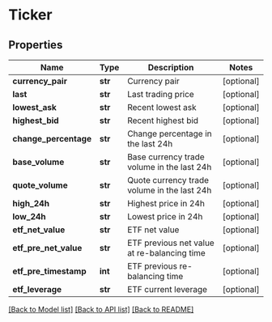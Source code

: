 # Ticker

## Properties
Name | Type | Description | Notes
------------ | ------------- | ------------- | -------------
**currency_pair** | **str** | Currency pair | [optional] 
**last** | **str** | Last trading price | [optional] 
**lowest_ask** | **str** | Recent lowest ask | [optional] 
**highest_bid** | **str** | Recent highest bid | [optional] 
**change_percentage** | **str** | Change percentage in the last 24h | [optional] 
**base_volume** | **str** | Base currency trade volume in the last 24h | [optional] 
**quote_volume** | **str** | Quote currency trade volume in the last 24h | [optional] 
**high_24h** | **str** | Highest price in 24h | [optional] 
**low_24h** | **str** | Lowest price in 24h | [optional] 
**etf_net_value** | **str** | ETF net value | [optional] 
**etf_pre_net_value** | **str** | ETF previous net value at re-balancing time | [optional] 
**etf_pre_timestamp** | **int** | ETF previous re-balancing time | [optional] 
**etf_leverage** | **str** | ETF current leverage | [optional] 

[[Back to Model list]](../README.md#documentation-for-models) [[Back to API list]](../README.md#documentation-for-api-endpoints) [[Back to README]](../README.md)


